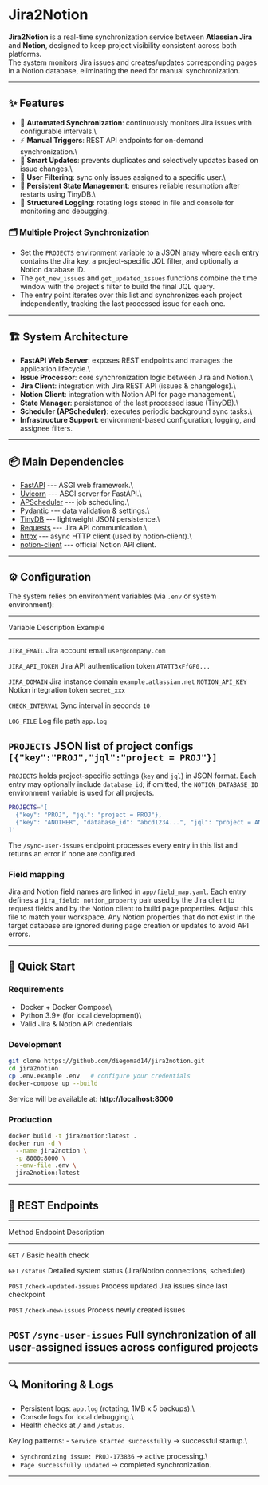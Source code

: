 # Jira2Notion

**Jira2Notion** is a real-time synchronization service between
**Atlassian Jira** and **Notion**, designed to keep project visibility
consistent across both platforms.\
The system monitors Jira issues and creates/updates corresponding pages
in a Notion database, eliminating the need for manual synchronization.

------------------------------------------------------------------------

## ✨ Features

-   🔄 **Automated Synchronization**: continuously monitors Jira issues
    with configurable intervals.\
-   ⚡ **Manual Triggers**: REST API endpoints for on-demand
    synchronization.\
-   🧠 **Smart Updates**: prevents duplicates and selectively updates
    based on issue changes.\
-   👤 **User Filtering**: sync only issues assigned to a specific
    user.\
-   💾 **Persistent State Management**: ensures reliable resumption
    after restarts using TinyDB.\
-   📑 **Structured Logging**: rotating logs stored in file and console
    for monitoring and debugging.

### 🗂️ Multiple Project Synchronization

-   Set the `PROJECTS` environment variable to a JSON array where each
    entry contains the Jira key, a project-specific JQL filter, and
    optionally a Notion database ID.
-   The `get_new_issues` and `get_updated_issues` functions combine the
    time window with the project's filter to build the final JQL query.
-   The entry point iterates over this list and synchronizes each
    project independently, tracking the last processed issue for each
    one.

------------------------------------------------------------------------

## 🏗️ System Architecture

-   **FastAPI Web Server**: exposes REST endpoints and manages the
    application lifecycle.\
-   **Issue Processor**: core synchronization logic between Jira and
    Notion.\
-   **Jira Client**: integration with Jira REST API (issues &
    changelogs).\
-   **Notion Client**: integration with Notion API for page management.\
-   **State Manager**: persistence of the last processed issue
    (TinyDB).\
-   **Scheduler (APScheduler)**: executes periodic background sync
    tasks.\
-   **Infrastructure Support**: environment-based configuration,
    logging, and assignee filters.

------------------------------------------------------------------------

## 📦 Main Dependencies

-   [FastAPI](https://fastapi.tiangolo.com/) --- ASGI web framework.\
-   [Uvicorn](https://www.uvicorn.org/) --- ASGI server for FastAPI.\
-   [APScheduler](https://apscheduler.readthedocs.io/) --- job
    scheduling.\
-   [Pydantic](https://docs.pydantic.dev/) --- data validation &
    settings.\
-   [TinyDB](https://tinydb.readthedocs.io/) --- lightweight JSON
    persistence.\
-   [Requests](https://docs.python-requests.org/) --- Jira API
    communication.\
-   [httpx](https://www.python-httpx.org/) --- async HTTP client (used
    by notion-client).\
-   [notion-client](https://github.com/ramnes/notion-sdk-py) ---
    official Notion API client.

------------------------------------------------------------------------

## ⚙️ Configuration

The system relies on environment variables (via `.env` or system
environment):

  ----------------------------------------------------------------------------------
  Variable               Description                      Example
  ---------------------- -------------------------------- --------------------------
  `JIRA_EMAIL`           Jira account email               `user@company.com`

  `JIRA_API_TOKEN`       Jira API authentication token    `ATATT3xFfGF0...`

  `JIRA_DOMAIN`          Jira instance domain             `example.atlassian.net`
  `NOTION_API_KEY`       Notion integration token         `secret_xxx`

  `CHECK_INTERVAL`       Sync interval in seconds         `10`

  `LOG_FILE`             Log file path                    `app.log`
 
  `PROJECTS`             JSON list of project configs     `[{"key":"PROJ","jql":"project = PROJ"}]`
  ----------------------------------------------------------------------------------

`PROJECTS` holds project-specific settings (`key` and `jql`) in JSON
format. Each entry may optionally include `database_id`; if omitted, the
`NOTION_DATABASE_ID` environment variable is used for all projects.

```bash
PROJECTS='[
  {"key": "PROJ", "jql": "project = PROJ"},
  {"key": "ANOTHER", "database_id": "abcd1234...", "jql": "project = ANOTHER"}
]'
```
The `/sync-user-issues` endpoint processes every entry in this list and
returns an error if none are configured.

### Field mapping

Jira and Notion field names are linked in `app/field_map.yaml`.
Each entry defines a `jira_field: notion_property` pair used by the
Jira client to request fields and by the Notion client to build page
properties. Adjust this file to match your workspace. Any Notion
properties that do not exist in the target database are ignored during
page creation or updates to avoid API errors.

------------------------------------------------------------------------

## 🚀 Quick Start

### Requirements

-   Docker + Docker Compose\
-   Python 3.9+ (for local development)\
-   Valid Jira & Notion API credentials

### Development

``` bash
git clone https://github.com/diegomad14/jira2notion.git
cd jira2notion
cp .env.example .env   # configure your credentials
docker-compose up --build
```

Service will be available at: **http://localhost:8000**

### Production

``` bash
docker build -t jira2notion:latest .
docker run -d \
  --name jira2notion \
  -p 8000:8000 \
  --env-file .env \
  jira2notion:latest
```

------------------------------------------------------------------------

## 📡 REST Endpoints

  -----------------------------------------------------------------------------
  Method   Endpoint                  Description
  -------- ------------------------- ------------------------------------------
  `GET`    `/`                       Basic health check

  `GET`    `/status`                 Detailed system status (Jira/Notion
                                     connections, scheduler)

  `POST`   `/check-updated-issues`   Process updated Jira issues since last
                                     checkpoint

  `POST`   `/check-new-issues`       Process newly created issues

  `POST`   `/sync-user-issues`       Full synchronization of all user-assigned
                                     issues across configured projects
  -----------------------------------------------------------------------------

------------------------------------------------------------------------

## 🔍 Monitoring & Logs

-   Persistent logs: `app.log` (rotating, 1MB x 5 backups).\
-   Console logs for local debugging.\
-   Health checks at `/` and `/status`.

Key log patterns: - `Service started successfully` → successful
startup.\
- `Synchronizing issue: PROJ-173836` → active processing.\
- `Page successfully updated` → completed synchronization.

------------------------------------------------------------------------
